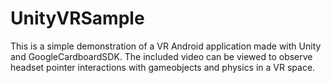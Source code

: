 # UnityVRSample
This is a simple demonstration of a VR Android application made with Unity and GoogleCardboardSDK. The included video can be viewed to observe headset pointer interactions with gameobjects and physics in a VR space.
